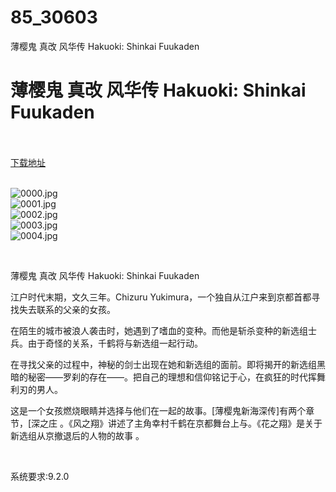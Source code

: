 # 85_30603
薄樱鬼 真改 风华传 Hakuoki: Shinkai Fuukaden
# 薄樱鬼 真改 风华传 Hakuoki: Shinkai Fuukaden
 <br/></br>
[下载地址](https://www.switch520.cc/article/30603 "下载地址")
<br/></br>

<p><img title="0000.jpg" src="https://www.switch520.cc/muke_img/2022_05_02_a074889bbf212.jpg" alt="0000.jpg"><br>
<img title="0001.jpg" src="https://www.switch520.cc/muke_img/2022_05_02_ed2d3b0dfb148.jpg" alt="0001.jpg"><br>
<img title="0002.jpg" src="https://www.switch520.cc/muke_img/2022_05_02_62d3cf12a006d.jpg" alt="0002.jpg"><br>
<img title="0003.jpg" src="https://www.switch520.cc/muke_img/2022_05_02_66fcaed9fd4d9.jpg" alt="0003.jpg"><br>
<img title="0004.jpg" src="https://www.switch520.cc/muke_img/2022_05_02_ac3c19b80d7bc.jpg" alt="0004.jpg"></p>
<p>&nbsp;</p>
<p>薄樱鬼 真改 风华传 Hakuoki: Shinkai Fuukaden</p>
<p>江户时代末期，文久三年。Chizuru Yukimura，一个独自从江户来到京都首都寻找失去联系的父亲的女孩。</p>
<p>在陌生的城市被浪人袭击时，她遇到了嗜血的变种。而他是斩杀变种的新选组士兵。由于奇怪的关系，千鹤将与新选组一起行动。</p>
<p>在寻找父亲的过程中，神秘的剑士出现在她和新选组的面前。即将揭开的新选组黑暗的秘密——罗刹的存在——。把自己的理想和信仰铭记于心，在疯狂的时代挥舞利刃的男人。</p>
<p>这是一个女孩燃烧眼睛并选择与他们在一起的故事。[薄樱鬼新海深传]有两个章节，[深之庄 。《风之翔》讲述了主角幸村千鹤在京都舞台上与。《花之翔》是关于新选组从京撤退后的人物的故事 。</p>
<p>&nbsp;</p>
<p>系统要求:9.2.0</p>



